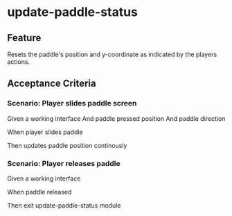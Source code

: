 # update-paddle-status

## Feature

Resets the paddle's position and y-coordinate
as indicated by the players actions.

## Acceptance Criteria

### Scenario: Player slides paddle screen

Given a working interface
And paddle pressed position
And paddle direction

When player slides paddle

Then updates paddle position continously

### Scenario: Player releases paddle

Given a working interface

When paddle released

Then exit update-paddle-status module
